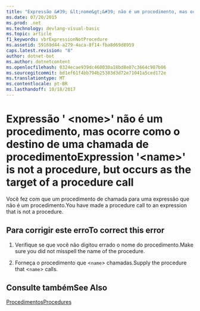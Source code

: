 ```yaml
---
title: "Expressão &#39; &lt;nome&gt;&#39; não é um procedimento, mas ocorre como o destino de uma chamada de procedimento"
ms.date: 07/20/2015
ms.prod: .net
ms.technology: devlang-visual-basic
ms.topic: article
f1_keywords: vbrExpressionNotProcedure
ms.assetid: 59169d44-a279-4aca-8f14-fba8d69d8959
caps.latest.revision: "8"
author: dotnet-bot
ms.author: dotnetcontent
ms.openlocfilehash: 0324ecae939dc460030a18bd8e07c3664c907b06
ms.sourcegitcommit: bd1ef61f4bb794b25383d3d72e71041a5ced172e
ms.translationtype: MT
ms.contentlocale: pt-BR
ms.lasthandoff: 10/18/2017
---
```

# <a name="expression-39ltnamegt39-is-not-a-procedure-but-occurs-as-the-target-of-a-procedure-call"></a><span data-ttu-id="efe1d-102">Expressão &#39; &lt;nome&gt;&#39; não é um procedimento, mas ocorre como o destino de uma chamada de procedimento</span><span class="sxs-lookup"><span data-stu-id="efe1d-102">Expression &#39;&lt;name&gt;&#39; is not a procedure, but occurs as the target of a procedure call</span></span>
<span data-ttu-id="efe1d-103">Você fez com que um procedimento de chamada para uma expressão que não é um procedimento.</span><span class="sxs-lookup"><span data-stu-id="efe1d-103">You have made a procedure call to an expression that is not a procedure.</span></span>  
  
## <a name="to-correct-this-error"></a><span data-ttu-id="efe1d-104">Para corrigir este erro</span><span class="sxs-lookup"><span data-stu-id="efe1d-104">To correct this error</span></span>  
  
1.  <span data-ttu-id="efe1d-105">Verifique se que você não digitou errado o nome do procedimento.</span><span class="sxs-lookup"><span data-stu-id="efe1d-105">Make sure you did not misspell the name of the procedure.</span></span>  
  
2.  <span data-ttu-id="efe1d-106">Forneça o procedimento que <`name`> chamadas.</span><span class="sxs-lookup"><span data-stu-id="efe1d-106">Supply the procedure that <`name`> calls.</span></span>  
  
## <a name="see-also"></a><span data-ttu-id="efe1d-107">Consulte também</span><span class="sxs-lookup"><span data-stu-id="efe1d-107">See Also</span></span>  
 [<span data-ttu-id="efe1d-108">Procedimentos</span><span class="sxs-lookup"><span data-stu-id="efe1d-108">Procedures</span></span>](../../visual-basic/programming-guide/language-features/procedures/index.md)
